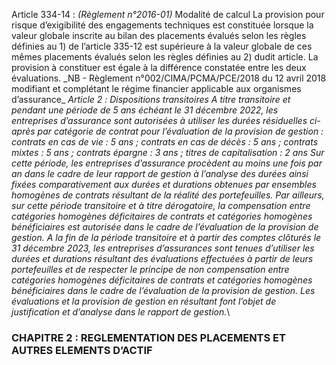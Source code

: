 Article 334-14 : _(Règlement n°2016-01)_ Modalité de calcul
La provision pour risque d’exigibilité des engagements techniques est constituée lorsque la valeur globale inscrite au bilan des placements évalués selon les règles définies au 1) de l’article 335-12 est supérieure à la valeur globale de ces mêmes placements évalués selon les règles définies au 2) dudit article. La provision à constituer est égale à la différence constatée entre les deux évaluations.
\_NB - Règlement n°002/CIMA/PCMA/PCE/2018 du 12 avril 2018 modifiant et complétant le régime financier applicable aux organismes d’assurance_
_Article 2 :_ _Dispositions transitoires_
_A titre transitoire et pendant une période de 5 ans échéant le 31 décembre 2022, les entreprises d’assurance sont autorisées à utiliser les durées résiduelles ci-après par catégorie de contrat pour l’évaluation de la provision de gestion :_
_contrats en cas de vie : 5 ans ;_
_contrats en cas de décès : 5 ans ;_
_contrats mixtes : 5 ans ;_
_contrats épargne : 3 ans ;_
_titres de capitalisation : 2 ans_
_Sur cette période, les entreprises d’assurance procèdent au moins une fois par an dans le cadre de leur rapport de gestion à l’analyse des durées ainsi fixées comparativement aux durées et durations obtenues par ensembles homogènes de contrats résultant de la réalité des portefeuilles._
_Par ailleurs, sur cette période transitoire et à titre dérogatoire, la compensation entre catégories homogènes déficitaires de contrats et catégories homogènes bénéficiaires est autorisée dans le cadre de l’évaluation de la provision de gestion._
_A la fin de la période transitoire et à partir des comptes clôturés le 31 décembre 2023, les entreprises d’assurances sont tenues d’utiliser les durées et durations résultant des évaluations effectuées à partir de leurs portefeuilles et de respecter le principe de non compensation entre catégories homogènes déficitaires de contrats et catégories homogènes bénéficiaires dans le cadre de l’évaluation de la provision de gestion._
_Les évaluations et la provision de gestion en résultant font l’objet de justification et d’analyse dans le rapport de gestion._\
### CHAPITRE 2 : REGLEMENTATION DES PLACEMENTS ET AUTRES ELEMENTS D’ACTIF